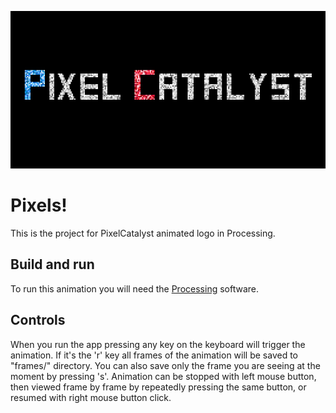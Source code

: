 ![Generated Logo](example_img.png)
# Pixels!
This is the project for PixelCatalyst animated logo in Processing.

## Build and run
To run this animation you will need the [Processing](https://processing.org/download/) software.

## Controls
When you run the app pressing any key on the keyboard will trigger the animation. If it's the 'r' key
all frames of the animation will be saved to "frames/" directory. You can also save only the frame you
are seeing at the moment by pressing 's'. Animation can be stopped with left mouse button, then viewed
frame by frame by repeatedly pressing the same button, or resumed with right mouse button click.
